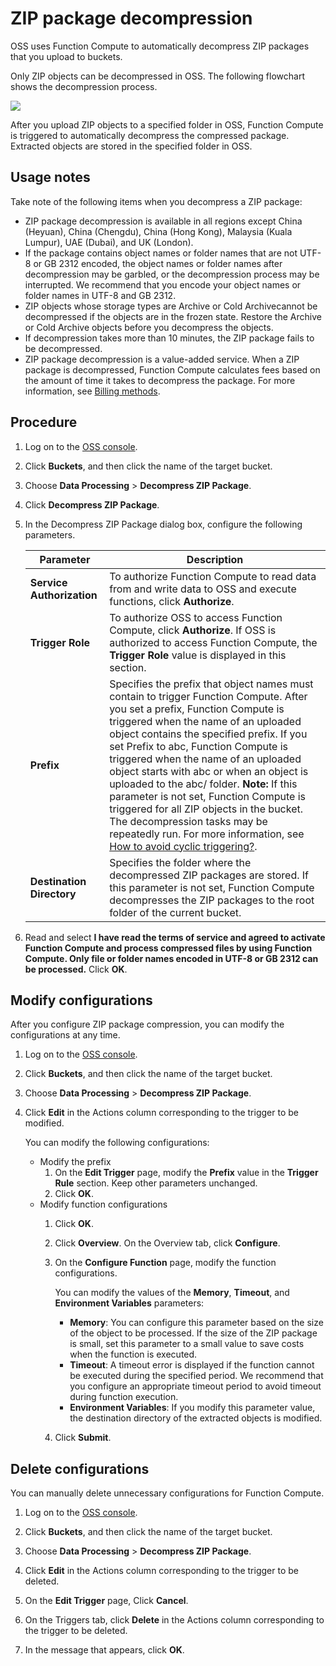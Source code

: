 # ZIP package decompression

OSS uses Function Compute to automatically decompress ZIP packages that you upload to buckets.

Only ZIP objects can be decompressed in OSS. The following flowchart shows the decompression process.

![](https://static-aliyun-doc.oss-cn-hangzhou.aliyuncs.com/assets/img/en-US/8867549951/p38103.png)

After you upload ZIP objects to a specified folder in OSS, Function Compute is triggered to automatically decompress the compressed package. Extracted objects are stored in the specified folder in OSS.

## Usage notes

Take note of the following items when you decompress a ZIP package:

-   ZIP package decompression is available in all regions except China \(Heyuan\), China \(Chengdu\), China \(Hong Kong\), Malaysia \(Kuala Lumpur\), UAE \(Dubai\), and UK \(London\).
-   If the package contains object names or folder names that are not UTF-8 or GB 2312 encoded, the object names or folder names after decompression may be garbled, or the decompression process may be interrupted. We recommend that you encode your object names or folder names in UTF-8 and GB 2312.
-   ZIP objects whose storage types are Archive or Cold Archivecannot be decompressed if the objects are in the frozen state. Restore the Archive or Cold Archive objects before you decompress the objects.
-   If decompression takes more than 10 minutes, the ZIP package fails to be decompressed.
-   ZIP package decompression is a value-added service. When a ZIP package is decompressed, Function Compute calculates fees based on the amount of time it takes to decompress the package. For more information, see [Billing methods](https://www.alibabacloud.com/help/zh/doc-detail/54301.htm).

## Procedure

1.  Log on to the [OSS console](https://oss.console.aliyun.com/).

2.  Click **Buckets**, and then click the name of the target bucket.

3.  Choose **Data Processing** \> **Decompress ZIP Package**.

4.  Click **Decompress ZIP Package**.

5.  In the Decompress ZIP Package dialog box, configure the following parameters.

    |Parameter|Description|
    |---------|-----------|
    |**Service Authorization**|To authorize Function Compute to read data from and write data to OSS and execute functions, click **Authorize**.|
    |**Trigger Role**|To authorize OSS to access Function Compute, click **Authorize**. If OSS is authorized to access Function Compute, the **Trigger Role** value is displayed in this section.|
    |**Prefix**|Specifies the prefix that object names must contain to trigger Function Compute. After you set a prefix, Function Compute is triggered when the name of an uploaded object contains the specified prefix. If you set Prefix to abc, Function Compute is triggered when the name of an uploaded object starts with abc or when an object is uploaded to the abc/ folder. **Note:** If this parameter is not set, Function Compute is triggered for all ZIP objects in the bucket. The decompression tasks may be repeatedly run. For more information, see [How to avoid cyclic triggering?](https://www.alibabacloud.com/help/doc-detail/56103.htm). |
    |**Destination Directory**|Specifies the folder where the decompressed ZIP packages are stored. If this parameter is not set, Function Compute decompresses the ZIP packages to the root folder of the current bucket.|

6.  Read and select **I have read the terms of service and agreed to activate Function Compute and process compressed files by using Function Compute. Only file or folder names encoded in UTF-8 or GB 2312 can be processed.** Click **OK**.


## Modify configurations

After you configure ZIP package compression, you can modify the configurations at any time.

1.  Log on to the [OSS console](https://oss.console.aliyun.com/).

2.  Click **Buckets**, and then click the name of the target bucket.

3.  Choose **Data Processing** \> **Decompress ZIP Package**.

4.  Click **Edit** in the Actions column corresponding to the trigger to be modified.

    You can modify the following configurations:

    -   Modify the prefix
        1.  On the **Edit Trigger** page, modify the **Prefix** value in the **Trigger Rule** section. Keep other parameters unchanged.
        2.  Click **OK**.
    -   Modify function configurations
        1.  Click **OK**.
        2.  Click **Overview**. On the Overview tab, click **Configure**.
        3.  On the **Configure Function** page, modify the function configurations.

            You can modify the values of the **Memory**, **Timeout**, and **Environment Variables** parameters:

            -   **Memory**: You can configure this parameter based on the size of the object to be processed. If the size of the ZIP package is small, set this parameter to a small value to save costs when the function is executed.
            -   **Timeout**: A timeout error is displayed if the function cannot be executed during the specified period. We recommend that you configure an appropriate timeout period to avoid timeout during function execution.
            -   **Environment Variables**: If you modify this parameter value, the destination directory of the extracted objects is modified.
        4.  Click **Submit**.

## Delete configurations

You can manually delete unnecessary configurations for Function Compute.

1.  Log on to the [OSS console](https://oss.console.aliyun.com/).

2.  Click **Buckets**, and then click the name of the target bucket.

3.  Choose **Data Processing** \> **Decompress ZIP Package**.

4.  Click **Edit** in the Actions column corresponding to the trigger to be deleted.

5.  On the **Edit Trigger** page, Click **Cancel**.

6.  On the Triggers tab, click **Delete** in the Actions column corresponding to the trigger to be deleted.

7.  In the message that appears, click **OK**.


